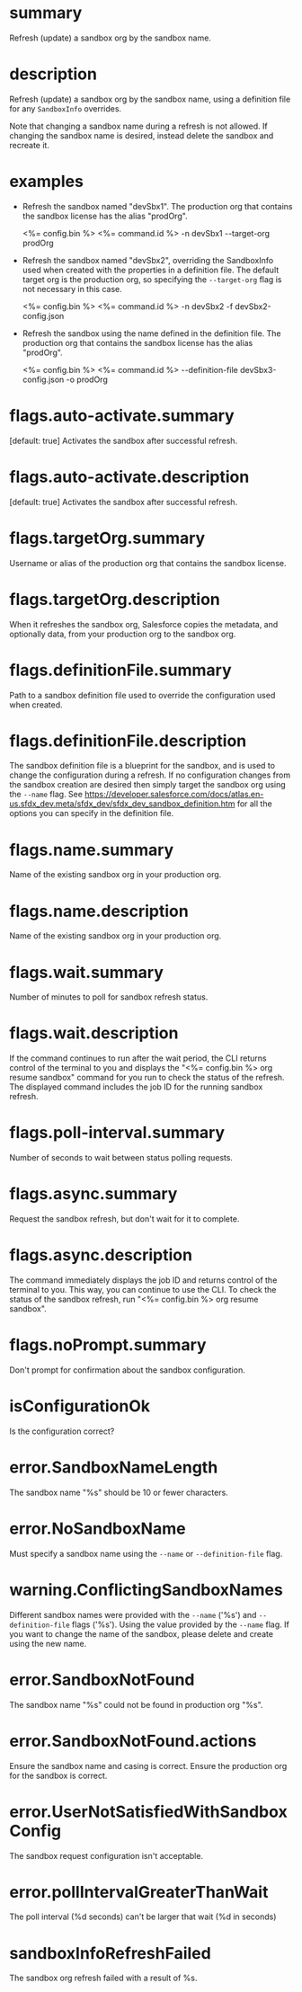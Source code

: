 # summary

Refresh (update) a sandbox org by the sandbox name.

# description

Refresh (update) a sandbox org by the sandbox name, using a definition file for any `SandboxInfo` overrides.

Note that changing a sandbox name during a refresh is not allowed. If changing the sandbox name is desired, instead delete the sandbox and recreate it.

# examples

- Refresh the sandbox named "devSbx1". The production org that contains the sandbox license has the alias "prodOrg".

  <%= config.bin %> <%= command.id %> -n devSbx1 --target-org prodOrg

- Refresh the sandbox named "devSbx2", overriding the SandboxInfo used when created with the properties in a definition file. The default target org is the production org, so specifying the `--target-org` flag is not necessary in this case.

  <%= config.bin %> <%= command.id %> -n devSbx2 -f devSbx2-config.json

- Refresh the sandbox using the name defined in the definition file. The production org that contains the sandbox license has the alias "prodOrg".

  <%= config.bin %> <%= command.id %> --definition-file devSbx3-config.json -o prodOrg

# flags.auto-activate.summary

[default: true] Activates the sandbox after successful refresh.

# flags.auto-activate.description

[default: true] Activates the sandbox after successful refresh.

# flags.targetOrg.summary

Username or alias of the production org that contains the sandbox license.

# flags.targetOrg.description

When it refreshes the sandbox org, Salesforce copies the metadata, and optionally data, from your production org to the sandbox org.

# flags.definitionFile.summary

Path to a sandbox definition file used to override the configuration used when created.

# flags.definitionFile.description

The sandbox definition file is a blueprint for the sandbox, and is used to change the configuration during a refresh. If no configuration changes from the sandbox creation are desired then simply target the sandbox org using the `--name` flag. See <https://developer.salesforce.com/docs/atlas.en-us.sfdx_dev.meta/sfdx_dev/sfdx_dev_sandbox_definition.htm> for all the options you can specify in the definition file.

# flags.name.summary

Name of the existing sandbox org in your production org.

# flags.name.description

Name of the existing sandbox org in your production org.

# flags.wait.summary

Number of minutes to poll for sandbox refresh status.

# flags.wait.description

If the command continues to run after the wait period, the CLI returns control of the terminal to you and displays the "<%= config.bin %> org resume sandbox" command for you run to check the status of the refresh. The displayed command includes the job ID for the running sandbox refresh.

# flags.poll-interval.summary

Number of seconds to wait between status polling requests.

# flags.async.summary

Request the sandbox refresh, but don't wait for it to complete.

# flags.async.description

The command immediately displays the job ID and returns control of the terminal to you. This way, you can continue to use the CLI. To check the status of the sandbox refresh, run "<%= config.bin %> org resume sandbox".

# flags.noPrompt.summary

Don't prompt for confirmation about the sandbox configuration.

# isConfigurationOk

Is the configuration correct?

# error.SandboxNameLength

The sandbox name "%s" should be 10 or fewer characters.

# error.NoSandboxName

Must specify a sandbox name using the `--name` or `--definition-file` flag.

# warning.ConflictingSandboxNames

Different sandbox names were provided with the `--name` ('%s') and `--definition-file` flags ('%s'). Using the value provided by the `--name` flag. If you want to change the name of the sandbox, please delete and create using the new name.

# error.SandboxNotFound

The sandbox name "%s" could not be found in production org "%s".

# error.SandboxNotFound.actions

Ensure the sandbox name and casing is correct.
Ensure the production org for the sandbox is correct.

# error.UserNotSatisfiedWithSandboxConfig

The sandbox request configuration isn't acceptable.

# error.pollIntervalGreaterThanWait

The poll interval (%d seconds) can't be larger that wait (%d in seconds)

# sandboxInfoRefreshFailed

The sandbox org refresh failed with a result of %s.
